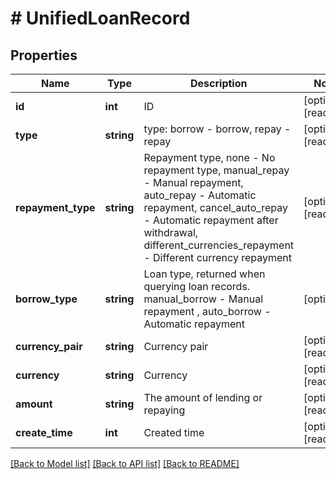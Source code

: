 # # UnifiedLoanRecord

## Properties

Name | Type | Description | Notes
------------ | ------------- | ------------- | -------------
**id** | **int** | ID | [optional] [readonly] 
**type** | **string** | type: borrow - borrow, repay - repay | [optional] [readonly] 
**repayment_type** | **string** | Repayment type, none - No repayment type, manual_repay - Manual repayment, auto_repay - Automatic repayment, cancel_auto_repay - Automatic repayment after withdrawal, different_currencies_repayment - Different currency repayment | [optional] [readonly] 
**borrow_type** | **string** | Loan type, returned when querying loan records. manual_borrow - Manual repayment , auto_borrow - Automatic repayment | [optional] 
**currency_pair** | **string** | Currency pair | [optional] [readonly] 
**currency** | **string** | Currency | [optional] [readonly] 
**amount** | **string** | The amount of lending or repaying | [optional] [readonly] 
**create_time** | **int** | Created time | [optional] [readonly] 

[[Back to Model list]](../../README.md#documentation-for-models) [[Back to API list]](../../README.md#documentation-for-api-endpoints) [[Back to README]](../../README.md)

